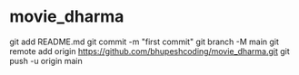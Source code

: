 # movie_dharma

git add README.md
git commit -m "first commit"
git branch -M main
git remote add origin https://github.com/bhupeshcoding/movie_dharma.git
git push -u origin main
